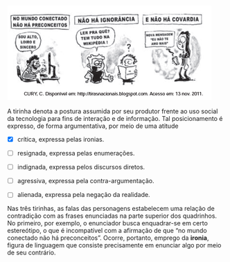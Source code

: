 

![](3d0e8190-b3c5-9662-5833-be06896617e6.png)

A tirinha denota a postura assumida por seu produtor frente ao uso social da tecnologia para fins de interação e de informação. Tal posicionamento é expresso, de forma argumentativa, por meio de uma atitude



- [x] crítica, expressa pelas ironias.
- [ ] resignada, expressa pelas enumerações.
- [ ] indignada, expressa pelos discursos diretos.
- [ ] agressiva, expressa pela contra-argumentação.
- [ ] alienada, expressa pela negação da realidade.


Nas três tirinhas, as falas das personagens estabelecem uma relação de contradição com as frases enunciadas na parte superior dos quadrinhos. No primeiro, por exemplo, o enunciador busca enquadrar-se em certo estereótipo, o que é incompatível com a afirmação de que “no mundo conectado não há preconceitos”. Ocorre, portanto, emprego da **ironia**, figura de linguagem que consiste precisamente em enunciar algo por meio de seu contrário.

